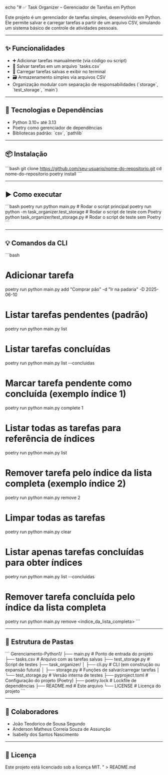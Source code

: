 echo "# ✅ Task Organizer – Gerenciador de Tarefas em Python

Este projeto é um gerenciador de tarefas simples, desenvolvido em Python.  
Ele permite salvar e carregar tarefas a partir de um arquivo CSV, simulando um sistema básico de controle de atividades pessoais.

---

## ✨ Funcionalidades

- ➕ Adicionar tarefas manualmente (via código ou script)  
- 💾 Salvar tarefas em um arquivo \`tasks.csv\`  
- 📂 Carregar tarefas salvas e exibir no terminal  
- 🗃️ Armazenamento simples via arquivos CSV  
- Organização modular com separação de responsabilidades (\`storage\`, \`test_storage\`, \`main\`)

---

## 🔧 Tecnologias e Dependências

- Python 3.10+ até 3.13  
- Poetry como gerenciador de dependências  
- Bibliotecas padrão: \`csv\`, \`pathlib\`

---

## 📦 Instalação

\`\`\`bash
git clone https://github.com/seu-usuario/nome-do-repositorio.git
cd nome-do-repositorio
poetry install
\`\`\`

---

## ▶️ Como executar

\`\`\`bash
poetry run python main.py                 # Rodar o script principal
poetry run python -m task_organizer.test_storage   # Rodar o script de teste com Poetry
python task_organizer/test_storage.py    # Rodar o script de teste sem Poetry
\`\`\`

---

## 💡 Comandos da CLI

\`\`\`bash
# Adicionar tarefa
poetry run python main.py add \"Comprar pão\" -d \"Ir na padaria\" -D 2025-06-10

# Listar tarefas pendentes (padrão)
poetry run python main.py list

# Listar tarefas concluídas
poetry run python main.py list --concluidas

# Marcar tarefa pendente como concluída (exemplo índice 1)
poetry run python main.py complete 1

# Listar todas as tarefas para referência de índices
poetry run python main.py list

# Remover tarefa pelo índice da lista completa (exemplo índice 2)
poetry run python main.py remove 2

# Limpar todas as tarefas
poetry run python main.py clear

# Listar apenas tarefas concluídas para obter índices
poetry run python main.py list --concluidas

# Remover tarefa concluída pelo índice da lista completa
poetry run python main.py remove <índice_da_lista_completa>
\`\`\`

---

## 📁 Estrutura de Pastas

\`\`\`
Gerenciamento-Python1/
├── main.py                  # Ponto de entrada do projeto
├── tasks.csv                # Arquivo com as tarefas salvas
├── test_storage.py          # Script de testes
├── task_organizer/
│   ├── cli.py               # CLI (em construção ou expansão futura)
│   ├── storage.py           # Funções de salvar/carregar tarefas
│   └── test_storage.py      # Versão interna de testes
├── pyproject.toml           # Configuração do projeto (Poetry)
├── poetry.lock              # Lockfile de dependências
├── README.md                # Este arquivo
└── LICENSE                  # Licença do projeto
\`\`\`

---

## 👥 Colaboradores

- João Teodorico de Sousa Segundo  
- Anderson Matheus Correia Souza de Assunção  
- Isabelly dos Santos Nascimento  

---

## 📝 Licença

Este projeto está licenciado sob a licença MIT.
" > README.md
